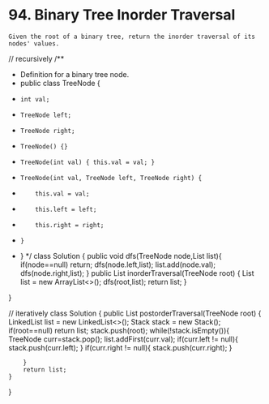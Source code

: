 # 94. Binary Tree Inorder Traversal
```PS
Given the root of a binary tree, return the inorder traversal of its nodes' values.

 ```
 // recursively
 /**
 * Definition for a binary tree node.
 * public class TreeNode {
 *     int val;
 *     TreeNode left;
 *     TreeNode right;
 *     TreeNode() {}
 *     TreeNode(int val) { this.val = val; }
 *     TreeNode(int val, TreeNode left, TreeNode right) {
 *         this.val = val;
 *         this.left = left;
 *         this.right = right;
 *     }
 * }
 */
class Solution {
   public void dfs(TreeNode node,List<Integer> list){
        if(node==null) return;
        dfs(node.left,list);
        list.add(node.val);
        dfs(node.right,list);
    }
    public List<Integer> inorderTraversal(TreeNode root) {
        List<Integer> list = new ArrayList<>();
        dfs(root,list);
        return list;
    }
    
}

// iteratively
class Solution {
    public List<Integer> postorderTraversal(TreeNode root) {
        LinkedList<Integer> list = new LinkedList<>();
        Stack<TreeNode> stack = new Stack<TreeNode>();
        if(root==null) return list;
        stack.push(root);
        while(!stack.isEmpty()){
            TreeNode curr=stack.pop();
            list.addFirst(curr.val);
            if(curr.left != null){
                stack.push(curr.left);
            }
             if(curr.right != null){
                stack.push(curr.right);
            }
            
        }
        return list;
    }
}
